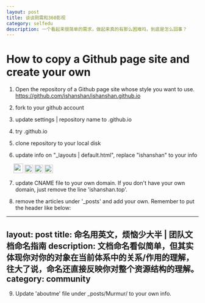 ```yaml
---
layout: post
title: 谈谈刚需和360影视
category: selfedu
description: 一个看起来很简单的需求，做起来真的有那么困难吗，到底是怎么回事？
---
```


# How to copy a Github page site and create your own


1. Open the repository of a Github page site whose style you want to use.  https://github.com/ishanshan/ishanshan.github.io
2. fork to your github account
3. update settings | repository name to <your github name>.github.io
4. try <your github name>.github.io
5. clone repository to your local disk
6. update info on "_layouts | default.html", replace "ishanshan" to your info

    <meta name="author" content="ishanshan" />
    <meta name="description" content="ishanshan's Blog" />

	<div class="home-contact">
	            <a href="http://weibo.com/1696816107/profile" target="_blank" style="margin-left:-5px;"><img src="http://openmindclub.qiniudn.com/ishanshan/image/iconWeibo.png" alt="" width="25"/></a>
	            <a href="http://ishanshan.top/murmur/AboutMe.html" target="_blank" style="text-align:center;"><img src="http://openmindclub.qiniudn.com/ishanshan/image/ishanshan.png" alt="" width="22"/></a>
				<a href="https://github.com/ishanshan" target="_blank" style="text-align:center;"><img src="http://openmindclub.qiniudn.com/ishanshan/image/iconGitHub.png" alt="" width="22"/></a>
				<a href="http://www.slideshare.net/ssusere6acd7/presentations" target="_blank" style="text-align:center;"><img src="http://openmindclub.qiniudn.com/ishanshan/image/iconSlideshare.png" alt="" width="22"/></a>
	        </div>

7. update CNAME file to your own domain. If you don't have your own domain, just remove the line 'ishanshan.top'.

8. remove the articles under '_posts' and add your own. Remember to put the header like below:

---
layout: post
title: 命名用英文，烦恼少大半 | 团队文档命名指南
description: 文档命名看似简单，但其实体现你对你的对象在当前体系中的关系/作用的理解，往大了说，命名还直接反映你对整个资源结构的理解。
category: community
---

9. Update 'aboutme' file under _posts/Murmur/ to your own info.
